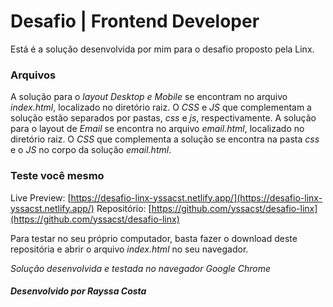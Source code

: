 # Desafio | Frontend Developer

Está é a solução desenvolvida por mim para o desafio proposto pela Linx.

### Arquivos
 A solução para o _layout Desktop e Mobile_ se encontram no arquivo *index.html*, localizado no diretório raiz. O *CSS* e *JS* que complementam a solução estão separados por pastas, _css_ e _js_, respectivamente.
 A solução para o layout de _Email_ se encontra no arquivo _email.html_, localizado no diretório raiz. O _CSS_ que complementa a solução se encontra na pasta _css_ e o _JS_ no corpo da solução _email.html_.

### Teste você mesmo

Live Preview: [https://desafio-linx-yssacst.netlify.app/](https://desafio-linx-yssacst.netlify.app/)
Repositório: [https://github.com/yssacst/desafio-linx](https://github.com/yssacst/desafio-linx)

Para testar no seu próprio computador, basta fazer o download deste repositória e abrir o arquivo _index.html_ no seu navegador. 

_Solução desenvolvida e testada no navegador Google Chrome_

##### Desenvolvido por Rayssa Costa
